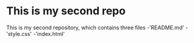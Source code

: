 # This is my second repo
This is my second repository, which contains three files 
-'README.md'
-'style.css'
-'index.html'

